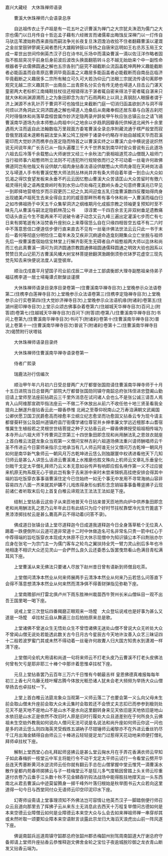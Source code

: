 <!-- { "loadSidebar": true } -->
嘉兴大藏经　大休珠禅师语录


　　曹溪大休珠禅师六会语录总序

　　自达祖传衣止于卢祖是有一花五叶之识曹溪为禅门之大宗犹夫洙泗为儒门之大宗也儒门以日月传自十哲迄孟子藉有六经微言而诸儒辈出晦蚀反深禅门以一灯传自马驮迄苇渡始称西来直指而嗣法争光长夜复旦洙泗澹泊收拾不住者翻藉曹溪以灌溉之金丝堂鼓钟寥阒无闻者悉托大雄殿钟鼓以导扬之自唐宋迄明如王右丞苏玉局王文成一辈世出世间伶俐英杰汉子日在诗书礼乐场中而濡染曹溪一滴以佐汪洋作略者固指不胜屈突况乎前身后身前波后波改头换面翻筋转斗总不越无始劫来个中一副性命根器者乎此儒佛圆通之解也五宗各别门庭究不越截断众流函盖乾坤两种义趣能截断者必能函盖而自青原迄曹洞毕竟函盖之义趣居多能函盖者必能截断而自南岳迄临济毕竟截断之义趣居多二宗所有觭立可久可大若沩仰云门法眼三宗就流传语句离即参观究无越二宗义趣其宗一出南岳二出青原名分实合有传无绝也埽道人目击云门湛天童密两大老标帜江南绳鞋拄杖往还相错得法于湛者辄自密来得法于密者辄自湛来只就大休和尚渊源溯而上之为象田即念为龙门石雨两和上以洞上真钢刮人眼膜者谓于济上渊源不水乳针芥于曹洞不可也独怪比来截断门庭一切消归函盖欲剖济与洞不得何烦以济角洞此又洞济圆通之解也埽道人沧桑后从南雍奉假还居东皋与白莲古刹咫尺时得偕休和尚落草盘桓尝属作妙济定隐两录弁辞矣甲午秋应张总镇云台之请飞锡曹溪南华道场为余本师憨山肉祖中兴之地余以步趋夙因瓣香托供棹送北闸外十余里遇雨大注而返自此法翰数临万里觌面方委笔曹溪全录总序附藏流通于楞严般堂而寂音俄至践诺未遑赖有嗣法堂头某公鸠工授梓于诸录中约略存半始自越城天华而苕溪密印而大觉妙济而槜李白莲定隐而特首之以曹溪实终之以曹溪六会中横说竖说炽然说无间说年来广长舌已从一指头遍覆三千大千世界矣到南华时安众普说有云此道场六祖去后冷落千余载憨山大师谢世又经三十余秋法门衰相祖道荒凉山僧既入祖师门当行祖师事六祖憨师所立法则不可违犯所行规矩依而行之不可动着一丝毫许何故佛佛道同岂有他哉又有设供献六祖肉身拈香法语设供献憨山大师肉身现在天峙岗法语又与埽道人手书有曹溪仗憨大师法则丛林尚井井有条大师自着年谱一到合山大众如饥渴之得饮食望发板来永垂不朽云云因忆憨山曹溪大众苦请匡山大众苦留时有徼六祖灵得托骨之语再度庾岭时有到水穷山尽处梅花无数岭头香之句意终曹溪兆已早见一到即择地营塔恰岁而示寂更历二纪之久其间迎龛五乳归龛曹溪数四反覆始得肉身出现媲美卢祖死生去来全得自主的的威音那畔所希有事今休和尚一入曹溪而缁白归之如市佛祖扬于中天五千众集挈洞济之纲维期月化成振宗教之领袖更复预知时至不昧先几从曹溪与嗣法定隐鹤林茂公书　　谆谆累一千四百余言无非双树垂足遗教痛切话头直云今生不能再来不可说破令诸子动念又云九峰三遍出定灌溪七步而亡有七日来有掷笔逝有沐浴焚香升座别众上来尊宿恁么自在只缘四相皆空五缊不有二六时中不落意思信口便道信步便行直来直去不见有一丝毫许佛法世法云云只此一书于末后一着何等彻底分明恰住二载年未及艾疾非沉痾遽命造龛刻期集众立亡坐脱与祖师先后一揆曹溪耆宿始信宝林堂上行解齐彰死生无碍者自卢祖憨祖两大师以迄休和尚而三也此真曹溪一滴可为洞济圆通宗教圆通佛祖圆通儒释圆通之明效大验也因系以赞赞日灵山记莂万古曹溪风幡大树宝林菩提掀翻溟渤踢倒须弥优钵罗花虚空三现先觉先知去来快便说法度人诞登彼岸。

　　顺治戊戌嘉平月望国子司业前戊辰二甲进士工部虞衡郎大理寺副憨祖亲侍弟子福征槜李道一居士埽庵谭贞默槃谈谨撰

　　大休珠禅师语录目录序目录卷第一(住曹溪南华禅寺目次)上堂晚参示众法语卷第二(住槜李白莲禅寺目次)上堂晚参示众法语卷第三(住槜李定隐禅寺目次)上堂晚参示众行实卷第四(住大觉妙济禅寺目次)上堂晚参示众法语机缘(附诸刹)卷第五(住湖州密印禅寺目次)上堂示众颂古佛事杂着卷第六(住越城天华禅寺目次)百问上(附答颂)卷第七(住越城天华禅寺目次)百问下(附答颂)卷第八(住曹溪南华禅寺目次)书问上卷第九(住曹溪南华禅寺目次)书问下(附诸刹)卷第十(住曹溪南华禅寺目次)普说上卷第十一(住曹溪南华禅寺目次)普说下(附诸刹)卷第十二(住曹溪南华禅寺目次)偈赞附行状塔铭

　　大休珠禅师语录目录终

　　大休珠禅师住曹溪南华禅寺语录卷第一

　　侍者广熙录

　　瑞鹿法孙行信编次

　　顺治甲午年六月初六日受总督两广大厅都督张国勋请住曹溪南华禅寺师于十月十五日进院当日总督两广部院大厅都督张国勋同镇守南韶总府张玮侄进忠暨阖山勤旧请上堂师至法座前拈疏云三千里外消息在试问诸人会也么不是张公诚三请吾人焉肯入山阿维那宣疏毕指法座云一不做二不休放出从前六不收任他十地三贤圣看我全提向上酬遂升座拈香云此一瓣香恭惟
北阙之至尊仰祝南山之万寿洎满朝文武阖国公卿伏愿卫国卫民爵愈高而禄愈丰立纲立纪志愈坚而功愈固又拈香云专为现今请主都督葵轩张公及韶州道镇府县厅衙儒学诸位尊官并乡绅孝廉文学远近檀那本山耆宿惟冀生生植般若之灵根世世结菩提之种子又拈香云此一瓣香佛佛授受祖祖相传端为本寺开山六祖大师下传曹洞正宗第三十四世象田即念现和尚用酬法乳之恩敛衣就座上首白椎云法筵龙象众当观第一义僧问宝林古刹六祖道场佛法重兴请师酬唱师云千圣不传进云今日蒙师亲指示立地承当有几人师云阿谁无分又僧问万古乾坤一朝风月如何是南华新气象师云一朝风月万古乾坤进云恁么则独踞寰中权诱进看他天下几知归师云是甚么人讲恁么话进云曹溪滩上水推磨也胜文殊向上机师云文章礼乐垂皇化剑戟干戈定太平僧礼拜师乃云义本无意如谷传声有响即应假名唤作第一义不过应彼来机原无拘系既无心于彼此岂有象于去来浙中来时未尝来锦帆高挂绝安排会得其中端的旨吃饭穿衣事事谐曹溪住定今已住始终一如无个事无中发用不寻常海纳山容非容易四方八面一齐来就其炉韝不儿戏炼得身形似鹤形念念销镕事事备蓦竖拂子云现前诸仁者听取末后句上首复白椎云谛观法王法法王法如是下座。

　　结制上堂拈香云这些子从来匝地普天今日拈来普天匝地热向炉中供养象田即念老和尚用酬法乳之恩乃云年年此日有此结只为应个好时节拄杖靠壁冷光生竹篦底下黑漆漆掷拄杖云是甚么聻高声云不得动着(问答不录)。

　　佛成道日张镇台请上堂尽道释迦今日成道我道释迦今日全身落草秪个无位真人踢着一跌便倒所以云道可道非常道十二时中休做造名可名非常名只贵一箭中红心于中荐得端的旨吃饭穿衣本现成大休原不日大休示现僧中为知识镇公本不曰荆翁亦尔应身在张宅一为宗门主一为儒门客车之轮鸟之翼扶持全凭一臂力灵山别后多年也冷地相逢不相识大众还见灵山一会俨然么良久云还委悉么饭罢曳筇看山色满目青松满耳风下座。

　　上堂曹溪从来无佛法只要诸人尽放下赵州昔日曾有语新到师僧且吃茶。

　　上堂僧问清净本然业从何来师展两手云清净本然业从何来乃云若恁么问答直下会得不落意想清净本然业从何来然而清净俱不得善财弹指见弥勒下座。

　　上堂南赡部州打雷北俱卢州下雨东胜神州栽苗西牛贺州长米山僧纵目一观不出吾王国里喝一喝下座。

　　说戒上堂三次登坛四番羯磨正眼观来一场懡　大众登坛说戒也是好事为甚么又道是一场懡　卓拄杖云自从舞遍三台后拍拍原来总是歌。

　　上堂诸佛不曾迷众生无悟处众生不曾悟诸佛无迷处山僧不曾说大众无听处大众不曾闻山僧无说处若能透此数关古今日月古今星辰古今天地许汝善入众艺三昧证四十二般若波罗蜜门其或未然不得动着一丝毫许何故聻人归大国方知贵水到潇湘一样清下座。

　　上堂僧问全机大用请和尚道一句将来师云不打老头皮乃云曹溪不打老头皮佛法何曾有欠亏是耶非耶三十棒个中那许着思惟卓拄杖下座。

　　元旦上堂拈香罢乃云百年三万六千日惟有今朝最吉祥
皇恩佛德真难报每每年初三上香七尺乌藤无枝叶耀古腾今体放光秪恐诸人犹未会老大频频为举扬大众山僧举扬去也卓拄杖一下。

　　上堂上首白椎云法筵龙象众当观第一义师云落二了也要会第一义么向父母未生前会取山僧未升座前会取大众未云集时会取若还不会愤丈夫志扣已而参参到极则处见天不是天地不是地山不是山水不是水向这里翻转身来见天依旧是天地依旧是地山水依旧是山水正是依然不改旧时人原是旧时行履处大众且道差别在于何所良久云佛祖未生空劫外教我如何说向人僧问无法可说是名说法和尚升座如何师云你这一问也是多的进云恁么则四海英灵受煆炼五湖衲子尽钳锤师云阇黎亦不在外进云垂丝钓尽千江月出海金鳞得自由师云三十棒进云轻轻提足龙门过惹得天花动地来师便打僧礼拜师卓拄杖下座。

　　解制上堂西堂心白礼拜起师竖拂云是甚么堂云掬水月在手弄花香满衣师云早知子如此春梅折一枝堂云中军主将能行令不动干戈定太平师云试行一令看堂云劈开华岳连天秀塞断黄河水逆流师云任你就有翻云手总在山僧掌握中堂云惟凭一滴曹溪水散作皇都内苑春师掷拂云与子一枝梅堂云不是狂儿多气度秪因曾踏上头关师云珍重遂付衣卷乃云垂手江头数十秋不见金鳞吞钓钩法战场中能得胜拄地撑天出一头东西南北从君去曹溪山中迹莫留腾身一掷千峰外叶落归根始是秋举图书云大众若向这里道得一句今日与西堂同付众无语师云印空印泥印水下座。

　　幻寄师设斋请上堂事理须知不外佛法岂可容情让他英杰汉子一脚踏倒便行师召众云且道向那里去了挥拂子云从来东土无消息此去西天十万程复举僧问古德如何是本来空德云业障僧云如何是业障德云本来空大众与么会去如来禅祖师禅一串穿却其或未然听取一颂要知业障本来空语默言谈露此宗龙归大海滔天浪虎出山前一阵风遂下座。

　　佛诞南韶兵巡道周镇守韶郡总府张韶州郡丞梅韶州别驾周南韶道大厅谢总府守备郑请上堂师升座拈香云恭惟释迦文佛舍金轮之宝位子夜逾城脱珍御之龙衣青山断发又拈香云端为。

